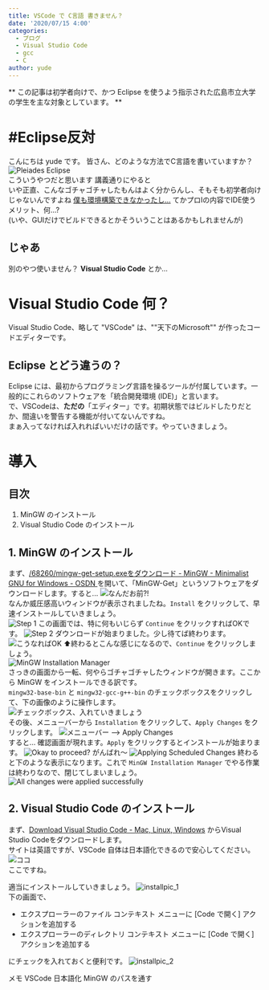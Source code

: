 ```yaml
---
title: VSCode で C言語 書きません？
date: '2020/07/15 4:00'
categories:
  - ブログ
  - Visual Studio Code
  - gcc
  - C
author: yude
---
```

** この記事は初学者向けで、かつ Eclipse を使うよう指示された広島市立大学の学生を主な対象としています。 **  
# #Eclipse反対
こんにちは yude です。 皆さん、どのような方法でC言語を書いていますか？  
![Pleiades Eclipse](https://i.imgur.com/0tSLtob.png)  
こういうやつだと思います 講義通りにやると  
いや正直、こんなゴチャゴチャしたもんはよく分からんし、そもそも初学者向けじゃないんですよね [僕も環境構築できなかったし...](https://twitter.com/DestroyTeXLive/status/1277834088410275841) てかプロⅠの内容でIDE使うメリット、何...?  
(いや、GUIだけでビルドできるとかそういうことはあるかもしれませんが)
## じゃあ
別のやつ使いません？ **Visual Studio Code** とか...

# Visual Studio Code 何？
Visual Studio Code、略して "VSCode" は、""天下のMicrosoft"" が作ったコードエディターです。
## Eclipse とどう違うの？
Eclipse には、最初からプログラミング言語を操るツールが付属しています。一般的にこれらのソフトウェアを「統合開発環境 (IDE)」と言います。  
で、VSCodeは、**ただの**「エディター」です。初期状態ではビルドしたりだとか、間違いを警告する機能が付いてないんですね。  
まぁ入ってなければ入れればいいだけの話です。やっていきましょう。  

# 導入
## 目次
1. MinGW のインストール  
2. Visual Studio Code のインストール  

## 1. MinGW のインストール
まず、[/68260/mingw-get-setup.exeをダウンロード - MinGW - Minimalist GNU for Windows - OSDN ](https://ja.osdn.net/projects/mingw/downloads/68260/mingw-get-setup.exe/) を開いて、「MinGW-Get」というソフトウェアをダウンロードします。すると...
![なんだお前?!](https://i.imgur.com/2KmxDSO.png)  
なんか威圧感高いウィンドウが表示されましたね。`Install` をクリックして、早速インストールしていきましょう。  
![Step 1](https://i.imgur.com/aRPPR9K.png)
この画面では、特に何もいじらず `Continue` をクリックすればOKです。
![Step 2](https://i.imgur.com/FjEwUmx.png)
ダウンロードが始まりました。少し待てば終わります。  
![こうなればOK](https://i.imgur.com/v3SQwZD.png)
⬆終わるとこんな感じになるので、`Continue` をクリックしましょう。  
![MinGW Installation Manager](https://i.imgur.com/mFQOrLO.png)  
さっきの画面から一転、何やらゴチャゴチャしたウィンドウが開きます。ここから MinGW をインストールできる訳です。  
`mingw32-base-bin` と `mingw32-gcc-g++-bin` のチェックボックスをクリックして、下の画像のように操作します。  
![チェックボックス、入れていきましょう](https://i.imgur.com/W9UBPBS.png)  
その後、メニューバーから `Installation` をクリックして、`Apply Changes` をクリックします。
![メニューバー --> Apply Changes](https://i.imgur.com/aAkBzp0.png)  
すると... 確認画面が現れます。`Apply` をクリックするとインストールが始まります。
![Okay to proceed?](https://i.imgur.com/mc8ttH6.png)
がんばれ～
![Applying Scheduled Changes](https://i.imgur.com/Uv4FeI0.png)
終わると下のような表示になります。これで `MinGW Installation Manager` でやる作業は終わりなので、閉じてしまいましょう。  
![All changes were applied successfully](https://i.imgur.com/RKUAu6J.png)

## 2. Visual Studio Code のインストール
まず、[Download Visual Studio Code - Mac, Linux, Windows](https://code.visualstudio.com/download) からVisual Studio Codeをダウンロードします。  
サイトは英語ですが、VSCode 自体は日本語化できるので安心してください。
![ココ](https://i.imgur.com/0X0vrxp.png)  
ここですね。  

適当にインストールしていきましょう。
![installpic_1](https://i.imgur.com/nXtyTRf.png)  
下の画面で、  
* エクスプローラーのファイル コンテキスト メニューに [Code で開く] アクションを追加する
* エクスプローラーのディレクトリ コンテキスト メニューに [Code で開く] アクションを追加する  

にチェックを入れておくと便利です。
![installpic_2](https://i.imgur.com/Z47mIJE.png)  


メモ
VSCode 日本語化
MinGW のパスを通す